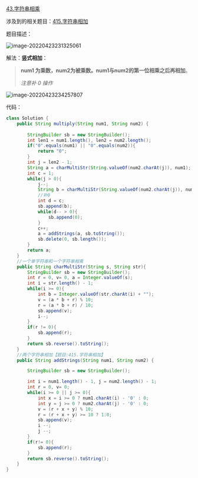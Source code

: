 [43.字符串相乘](https://leetcode-cn.com/problems/multiply-strings/)

涉及到的相关题目：[415.字符串相加](https://leetcode-cn.com/problems/add-strings/)

题目描述：



![image-20220423231325061](https://raw.githubusercontent.com/biienu/typora-image-location/master/typora-image/202204232313220.png)



解法：**竖式相加**：

> **num1 为乘数，num2为被乘数。num1与num2的第一位相乘之后再相加**。
>
> *注意补 0 操作*



![image-20220423234257807](https://raw.githubusercontent.com/biienu/typora-image-location/master/typora-image/202204232342887.png)



代码：

```java
class Solution {
    public String multiply(String num1, String num2) {
        
        StringBuilder sb = new StringBuilder();
        int len1 = num1.length(), len2 = num2.length();
        if("0".equals(num1) || "0".equals(num2)){
            return "0";
        }
        int j = len2 - 1;
        String a = charMultiStr(String.valueOf(num2.charAt(j)), num1);
        int c = 1;
        while(j > 0){
            j--;
            String b = charMultiStr(String.valueOf(num2.charAt(j)), num1);
            //补0
            int d = c;
            sb.append(b);
            while(d-- > 0){
                sb.append(0);
            }
            c++;
            a = addStrings(a, sb.toString());
            sb.delete(0, sb.length());
        }
        return a;
    }
    //一个单字符串和一个字符串相乘
    public String charMultiStr(String s, String str){
        StringBuilder sb = new StringBuilder();
        int r = 0, v= 0, a = Integer.valueOf(s);
        int i = str.length() - 1;
        while(i >= 0){
            int b = Integer.valueOf(str.charAt(i) + "");
            v = (a * b + r) % 10;
            r = (a * b + r) / 10;
            sb.append(v);
            i--;
        }
        if(r != 0){
            sb.append(r);
        }
        return sb.reverse().toString();
    }
    //两个字符串相加【题目:415.字符串相加】
    public String addStrings(String num1, String num2) {

        StringBuilder sb = new StringBuilder();

        int i = num1.length() - 1, j = num2.length() - 1;
        int r = 0, v= 0;
        while(i >= 0 || j >= 0){
            int x = i >= 0 ? num1.charAt(i) - '0' : 0;
            int y = j >= 0 ? num2.charAt(j) - '0' : 0;
            v = (r + x + y) % 10;
            r = (r + x + y) >= 10 ? 1:0;
            sb.append(v);
            i --;
            j --;
        }
        if(r!= 0){
            sb.append(r);
        }
        return sb.reverse().toString();
    }
}
```

